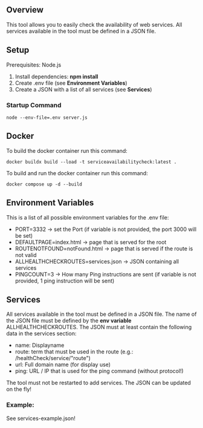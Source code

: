 ## Overview
This tool allows you to easily check the availability of web services. 
All services available in the tool must be defined in a JSON file. 
## Setup
Prerequisites: Node.js
1. Install dependencies: **npm install**
2. Create .env file (see **Environment Variables**)
3. Create a JSON with a list of all services (see **Services**)
### Startup Command
    node --env-file=.env server.js

## Docker
To build the docker container run this command: 
    
    docker buildx build --load -t serviceavailabilitycheck:latest . 

To build and run the docker container run this command: 

    docker compose up -d --build

## Environment Variables
This is a list of all possible environment variables for the .env file: 
- PORT=3332 -> set the Port (if variable is not provided, the port 3000 will be set)
- DEFAULTPAGE=index.html -> page that is served for the root
- ROUTENOTFOUND=notFound.html -> page that is served if the route is not valid
- ALLHEALTHCHECKROUTES=services.json -> JSON containing all services
- PINGCOUNT=3 -> How many Ping instructions are sent (if variable is not provided, 1 ping instruction will be sent)

## Services
All services available in the tool must be defined in a JSON file. 
The name of the JSON file must be defined by the **env variable** ALLHEALTHCHECKROUTES.
The JSON must at least contain the following data in the services section: 
- name: Displayname 
- route: term that must be used in the route (e.g.: /healthCheck/service/"route")
- url: Full domain name (for display use)
- ping: URL / IP that is used for the ping command (without protocol!)

The tool must not be restarted to add services. The JSON can be updated on the fly!
### Example: 
See services-example.json!

